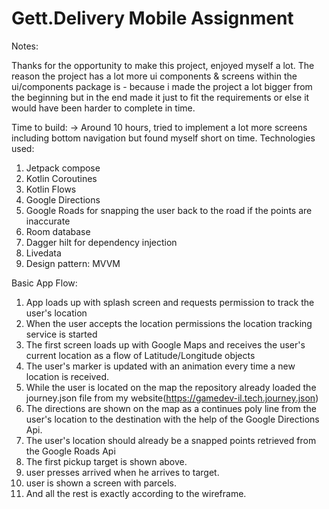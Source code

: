 # Gett.Delivery Mobile Assignment
Notes:

Thanks for the opportunity to make this project, enjoyed myself a lot.
The reason the project has a lot more ui components & screens within the ui/components package is -
because i made the project a lot bigger from the beginning but in the end made it just to fit the requirements
or else it would have been harder to complete in time.

Time to build: -> Around 10 hours, tried to implement a lot more screens including bottom navigation but found myself short on time.
Technologies used:
1. Jetpack compose
2. Kotlin Coroutines
3. Kotlin Flows
4. Google Directions 
5. Google Roads for snapping the user back to the road if the points are inaccurate
6. Room database
7. Dagger hilt for dependency injection
8. Livedata
9. Design pattern: MVVM

Basic App Flow:
1. App loads up with splash screen and requests permission to track the user's location
2. When the user accepts the location permissions the location tracking service is started
3. The first screen loads up with Google Maps and receives the user's current location as a flow of Latitude/Longitude objects
4. The user's marker is updated with an animation every time a new location is received.
5. While the user is located on the map the repository already loaded the journey.json file from my website(https://gamedev-il.tech.journey.json)
6. The directions are shown on the map as a continues poly line from the user's location to the destination with the help of the Google Directions Api.
7. The user's location should already be a snapped points retrieved from the Google Roads Api
8. The first pickup target is shown above.
9. user presses arrived when he arrives to target.
10. user is shown a screen with parcels.
11. And all the rest is exactly according to the wireframe.





